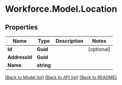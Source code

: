 # Workforce.Model.Location
## Properties

Name | Type | Description | Notes
------------ | ------------- | ------------- | -------------
**Id** | **Guid** |  | [optional] 
**AddressId** | **Guid** |  | 
**Name** | **string** |  | 

[[Back to Model list]](../README.md#documentation-for-models) [[Back to API list]](../README.md#documentation-for-api-endpoints) [[Back to README]](../README.md)

